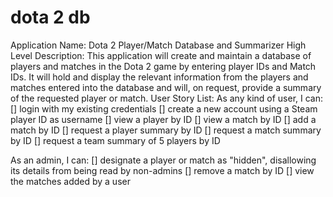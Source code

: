 # dota 2 db
Application Name: Dota 2 Player/Match Database and Summarizer
High Level Description: This application will create and maintain a database of players and matches in the Dota 2 game by entering player IDs and Match IDs. It will hold and display the relevant information from the players and matches entered into the database and will, on request, provide a summary of the requested player or match.
User Story List:
As any kind of user, I can: 
 [] login with my existing credentials
 [] create a new account using a Steam player ID as username
 [] view a player by ID
 [] view a match by ID
 [] add a match by ID
 [] request a player summary by ID
 [] request a match summary by ID
 [] request a team summary of 5 players by ID

As an admin, I can: 
 [] designate a player or match as "hidden", disallowing its details from being read by non-admins
 [] remove a match by ID
 [] view the matches added by a user
